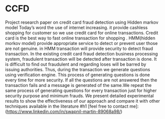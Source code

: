# CCFD
Project research paper on credit card fraud detection using Hidden markov model
Today’s word the use of internet increasing. it provide cashless shopping for customer so we use credit card for online transactions. Credit card is the best way to fast online transaction for shopping . HMM(hidden morkov model) provide appropriate service to detect or prevent user those are not genuine. in HMM transaction will provide security to detect fraud transaction. In the existing credit card fraud detection business processing system, fraudulent transaction will be detected after transaction is done. It is difficult to find out fraudulent and regarding loses will be barred by issuing authorities. Thus, during the transaction we generate questions using verification engine. This process of generating questions is done every time for more security. If all the questions are not answered then the transaction fails and a message is generated of the same.We repeat the same process of generating questions for every transaction just for higher security purpose
and minimum frauds. We present detailed experimental results to show the effectiveness of our approach and compare it with other techniques available in the literature
#h1 [feel free to contact me]:(https://www.linkedin.com/in/swapnil-martin-89068a98/)
